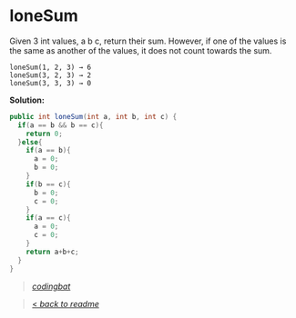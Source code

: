 # loneSum

Given 3 int values, a b c, return their sum. However, if one of the values is the same as another of the values, it does not count towards the sum.

```
loneSum(1, 2, 3) → 6
loneSum(3, 2, 3) → 2
loneSum(3, 3, 3) → 0
```

**Solution:**

```java
public int loneSum(int a, int b, int c) {
  if(a == b && b == c){
    return 0;
  }else{
    if(a == b){
      a = 0;
      b = 0;
    }
    if(b == c){
      b = 0;
      c = 0;
    }
    if(a == c){
      a = 0;
      c = 0;
    }
    return a+b+c;
  }
}
```

> _[codingbat](http://codingbat.com/prob/p148972)_

> [< _back to readme_](FINDREPLACEREADME)